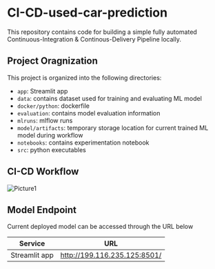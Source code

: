 # CI-CD-used-car-prediction

This repository contains code for building a simple fully automated Continuous-Integration & Continous-Delivery Pipeline locally.

## Project Oragnization

This project is organized into the following directories:

- `app`: Streamlit app
- `data`: contains dataset used for training and evaluating ML model
- `docker/python`: dockerfile
- `evaluation`: contains model evaluation information
- `mlruns`: mlflow runs
- `model/artifacts`: temporary storage location for current trained ML model during workflow
- `notebooks`: contains experimentation notebook
- `src`: python executables


## CI-CD Workflow
![Picture1](https://github.com/Jeremyugo/mlops-car-prediction/assets/36512525/80e017fe-f177-4120-a99b-259cea4c41ee)


## Model Endpoint

Current deployed model can be accessed through the URL below

| Service       | URL                          |
| ------------- | ---------------------------- |
| Streamlit app | http://199.116.235.125:8501/ |
